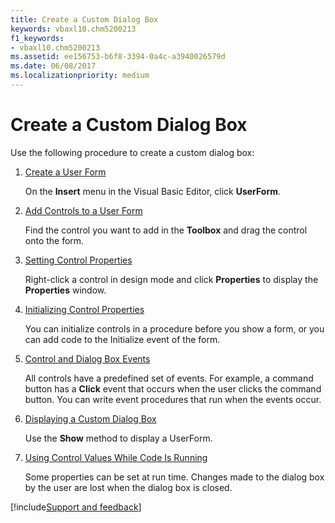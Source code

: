 ```yaml
---
title: Create a Custom Dialog Box
keywords: vbaxl10.chm5200213
f1_keywords:
- vbaxl10.chm5200213
ms.assetid: ee156753-b6f8-3394-0a4c-a3940026579d
ms.date: 06/08/2017
ms.localizationpriority: medium
---
```



# Create a Custom Dialog Box

Use the following procedure to create a custom dialog box:


1.  [Create a User Form](create-a-user-form.md)
    
    On the **Insert** menu in the Visual Basic Editor, click **UserForm**.
    
2.  [Add Controls to a User Form](add-controls-to-a-user-form.md)
    
    Find the control you want to add in the **Toolbox** and drag the control onto the form.
    
3.  [Setting Control Properties](setting-control-properties.md)
    
    Right-click a control in design mode and click **Properties** to display the **Properties** window.
    
4.  [Initializing Control Properties](initializing-control-properties.md)
    
    You can initialize controls in a procedure before you show a form, or you can add code to the Initialize event of the form.
    
5.  [Control and Dialog Box Events](../Events-WorksheetFunctions-Shapes/control-and-dialog-box-events.md)
    
    All controls have a predefined set of events. For example, a command button has a **Click** event that occurs when the user clicks the command button. You can write event procedures that run when the events occur.
    
6.  [Displaying a Custom Dialog Box](displaying-a-custom-dialog-box.md)
    
    Use the **Show** method to display a UserForm.
    
7.  [Using Control Values While Code Is Running](using-control-values-while-code-is-running.md)
    
    Some properties can be set at run time. Changes made to the dialog box by the user are lost when the dialog box is closed.

[!include[Support and feedback](~/includes/feedback-boilerplate.md)]
